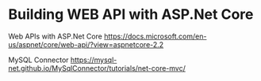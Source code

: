 # Building WEB API with ASP.Net Core

Web APIs with ASP.Net Core
https://docs.microsoft.com/en-us/aspnet/core/web-api/?view=aspnetcore-2.2

MySQL Connector
https://mysql-net.github.io/MySqlConnector/tutorials/net-core-mvc/
